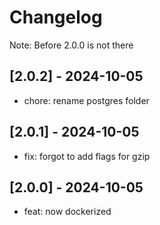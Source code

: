 # Changelog

Note: Before 2.0.0 is not there

## [2.0.2] - 2024-10-05

- chore: rename postgres folder

## [2.0.1] - 2024-10-05

- fix: forgot to add flags for gzip

## [2.0.0] - 2024-10-05

- feat: now dockerized

